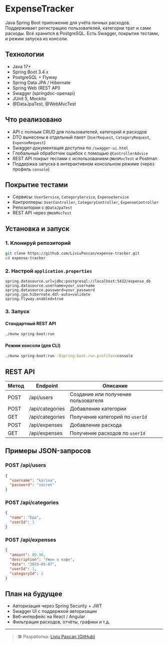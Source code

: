 # ExpenseTracker

Java Spring Boot приложение для учёта личных расходов. Поддерживает регистрацию пользователей, категории трат и сами расходы. Всё хранится в PostgreSQL. Есть Swagger, покрытие тестами, и режим запуска из консоли.

##  Технологии

- Java 17+
- Spring Boot 3.4.x
- PostgreSQL + Flyway
- Spring Data JPA / Hibernate
- Spring Web (REST API)
- Swagger (springdoc-openapi)
- JUnit 5, Mockito
- @DataJpaTest, @WebMvcTest

##  Что реализовано

- API с полным CRUD для пользователей, категорий и расходов
- DTO вынесены в отдельный пакет (`UserRequest`, `CategoryRequest`, `ExpenseRequest`)
- Swagger-документация доступна по `/swagger-ui.html`
- Глобальный обработчик ошибок с помощью `@ControllerAdvice`
- REST API покрыт тестами с использованием `@WebMvcTest` и Postman
- Поддержка запуска в интерактивном консольном режиме (через профиль `console`)

##  Покрытие тестами

- Сервисы: `UserService`, `CategoryService`, `ExpenseService`
- Контроллеры: `UserController`, `CategoryController`, `ExpenseController`
- Репозитории с `@DataJpaTest`
- REST API через `@WebMvcTest`

##  Установка и запуск

### 1. Клонируй репозиторий

```bash
git clone https://github.com/LiviuPascan/expense-tracker.git
cd expense-tracker
```

### 2. Настрой `application.properties`

```properties
spring.datasource.url=jdbc:postgresql://localhost:5432/expense_db
spring.datasource.username=your_username
spring.datasource.password=your_password
spring.jpa.hibernate.ddl-auto=validate
spring.flyway.enabled=true
```

### 3. Запуск

#### Стандартный REST API

```bash
./mvnw spring-boot:run
```

#### Режим консоли (для CLI)

```bash
./mvnw spring-boot:run -Dspring-boot.run.profiles=console
```

##  REST API

| Метод | Endpoint        | Описание                              |
|-------|------------------|----------------------------------------|
| POST  | /api/users       | Создание или получение пользователя    |
| POST  | /api/categories  | Добавление категории                   |
| GET   | /api/categories  | Получение категорий по `userId`        |
| POST  | /api/expenses    | Добавление расхода                     |
| GET   | /api/expenses    | Получение расходов по `userId`         |

##  Примеры JSON-запросов

### POST /api/users

```json
{
  "username": "karina",
  "password": "secret"
}
```

### POST /api/categories

```json
{
  "name": "Еда",
  "userId": 1
}
```

### POST /api/expenses

```json
{
  "amount": 89.90,
  "description": "Ужин в кафе",
  "date": "2025-05-07",
  "userId": 1,
  "categoryId": 2
}
```

## План на будущее

- Авторизация через Spring Security + JWT
- Swagger UI с поддержкой авторизации
- Веб-интерфейс на React / Angular
- Фильтрация расходов, отчёты, графики и т.д.

---

> 🛠 Разработка: [Liviu Pascan (GitHub)](https://github.com/LiviuPascan)
